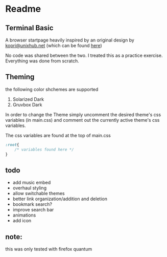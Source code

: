# Readme
## Terminal Basic

A browser startpage heavily inspired by an original design by kopri@unixhub.net (which can be found [here](https://startpages.github.io/startpages/Startpage_kopri-nb/))

No code was shared between the two. I treated this as a practice exercise. Everything was done from scratch.

## Theming

the following color shchemes are supported
1. Solarized Dark
2. Gruvbox Dark

In order to change the Theme simply uncomment the desired theme's css variables (in main.css) and comment out the currently active theme's css variables.

The css variables are found at the top of main.css

```css
:root{
	/* variables found here */
}
```

## todo

- add music embed
- overhaul styling
- allow switchable themes
- better link organization/addition and deletion
- bookmark search?
- improve search bar
- animations
- add icon

## note:

this was only tested with firefox quantum 

